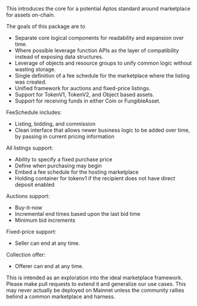 This introduces the core for a potential Aptos standard around marketplace for assets on-chain.

The goals of this package are to
* Separate core logical components for readability and expansion over time.
* Where possible leverage function APIs as the layer of compatibility instead of exposing data structures.
* Leverage of objects and resource groups to unify common logic without wasting storage.
* Single definition of a fee schedule for the marketplace where the listing was created.
* Unified framework for auctions and fixed-price listings.
* Support for TokenV1, TokenV2, and Object based assets.
* Support for receiving funds in either Coin or FungibleAsset.

FeeSchedule includes:
* Listing, bidding, and commission
* Clean interface that allows newer business logic to be added over time, by passing in current pricing information

All listings support:
* Ability to specify a fixed purchase price
* Define when purchasing may begin
* Embed a fee schedule for the hosting marketplace
* Holding container for tokenv1 if the recipient does not have direct deposit enabled

Auctions support:
* Buy-it-now
* Incremental end times based upon the last bid time
* Minimum bid increments

Fixed-price support:
* Seller can end at any time.

Collection offer:
* Offerer can end at any time.

This is intended as an exploration into the ideal marketplace framework. Please make pull requests to extend it and generalize our use cases. This may never actually be deployed on Mainnet unless the community rallies behind a common marketplace and harness.
